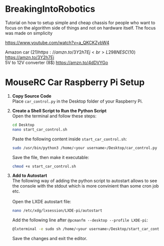 # BreakingIntoRobotics
Tutorial on how to setup simple and cheap chassis for people who want to focus on the algorithm side of things and not on hardware itself. The focus was made on simplicity

https://www.youtube.com/watch?v=a_QKCKZybW4

Amazon car (21$) https://amzn.to/3Y2h7Ej <br>
L298N ESC (10$) https://amzn.to/3Y2h7Ej <br>
5V to 12V converter (8$) https://amzn.to/4dDVYGo <br>

# MouseRC Car Raspberry Pi Setup

1. **Copy Source Code**  
   Place `car_control.py` in the Desktop folder of your Raspberry Pi.

2. **Create a Shell Script to Run the Python Script**  
   Open the terminal and follow these steps:

   ```bash
   cd Desktop
   nano start_car_control.sh
   ```

   Paste the following content inside `start_car_control.sh`:

   ```bash
   sudo /usr/bin/python3 /home/<your username>/Desktop/car_control.py >> /home/<your username>/Desktop/car_control_log.txt 2>&1
   ```

   Save the file, then make it executable:

   ```bash
   chmod +x start_car_control.sh
   ```

3. **Add to Autostart**  
The following way of adding the python script to autostart allows to see the console with the stdout which is more convinient than some cron job etc. <br> <br>
   Open the LXDE autostart file:

   ```bash
   nano /etc/xdg/lxsession/LXDE-pi/autostart
   ```

   Add the following line after `@pcmanfm --desktop --profile LXDE-pi`:

   ```bash
   @lxterminal -e sudo sh /home/<your username>/Desktop/start_car_control.sh
   ```

   Save the changes and exit the editor.
